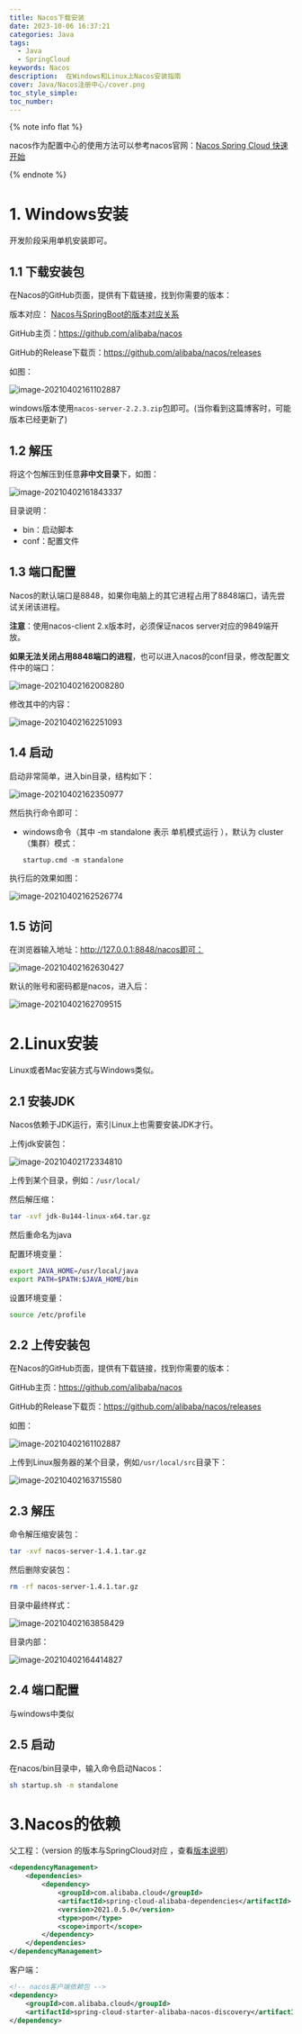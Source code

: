 ```yaml
---
title: Nacos下载安装
date: 2023-10-06 16:37:21
categories: Java
tags: 
  - Java
  - SpringCloud
keywords: Nacos
description:  在Windows和Linux上Nacos安装指南
cover: Java/Nacos注册中心/cover.png
toc_style_simple:
toc_number:
---
```


 

{% note info flat %}

nacos作为配置中心的使用方法可以参考nacos官网：[Nacos Spring Cloud 快速开始](https://nacos.io/zh-cn/docs/quick-start-spring-cloud.html)

{% endnote %}

# 1. Windows安装

开发阶段采用单机安装即可。

## 1.1 下载安装包

在Nacos的GitHub页面，提供有下载链接，找到你需要的版本：

版本对应： [Nacos与SpringBoot的版本对应关系](https://github.com/alibaba/spring-cloud-alibaba/wiki/%E7%89%88%E6%9C%AC%E8%AF%B4%E6%98%8E) 

GitHub主页：https://github.com/alibaba/nacos

GitHub的Release下载页：https://github.com/alibaba/nacos/releases

如图：

![image-20210402161102887](Nacos下载安装/image-20210402161102887.png)

windows版本使用`nacos-server-2.2.3.zip`包即可。(当你看到这篇博客时，可能版本已经更新了)

## 1.2 解压

将这个包解压到任意**非中文目录**下，如图：

![image-20210402161843337](Nacos下载安装/image-20210402161843337.png)

目录说明：

- bin：启动脚本
- conf：配置文件



## 1.3 端口配置

Nacos的默认端口是8848，如果你电脑上的其它进程占用了8848端口，请先尝试关闭该进程。

**注意**：使用nacos-client 2.x版本时，必须保证nacos server对应的9849端开放。

**如果无法关闭占用8848端口的进程**，也可以进入nacos的conf目录，修改配置文件中的端口：

![image-20210402162008280](Nacos下载安装/image-20210402162008280.png)

修改其中的内容：

![image-20210402162251093](Nacos下载安装/image-20210402162251093.png)



## 1.4 启动

启动非常简单，进入bin目录，结构如下：

![image-20210402162350977](Nacos下载安装/image-20210402162350977.png)

然后执行命令即可：

- windows命令（其中 -m standalone 表示 单机模式运行 ），默认为 cluster（集群）模式：

  ```shell
  startup.cmd -m standalone
  ```


执行后的效果如图：

![image-20210402162526774](Nacos下载安装/image-20210402162526774.png)



## 1.5 访问

在浏览器输入地址：http://127.0.0.1:8848/nacos即可：

![image-20210402162630427](Nacos下载安装/image-20210402162630427.png)

默认的账号和密码都是nacos，进入后：

![image-20210402162709515](Nacos下载安装/image-20210402162709515.png)





# 2.Linux安装

Linux或者Mac安装方式与Windows类似。

## 2.1 安装JDK

Nacos依赖于JDK运行，索引Linux上也需要安装JDK才行。

上传jdk安装包：

![image-20210402172334810](Nacos下载安装/image-20210402172334810.png)

上传到某个目录，例如：`/usr/local/`



然后解压缩：

```sh
tar -xvf jdk-8u144-linux-x64.tar.gz
```

然后重命名为java

配置环境变量：

```sh
export JAVA_HOME=/usr/local/java
export PATH=$PATH:$JAVA_HOME/bin
```

设置环境变量：

```sh
source /etc/profile
```



## 2.2 上传安装包

在Nacos的GitHub页面，提供有下载链接，找到你需要的版本：

GitHub主页：https://github.com/alibaba/nacos

GitHub的Release下载页：https://github.com/alibaba/nacos/releases

如图：

![image-20210402161102887](Nacos下载安装/image-20210402161102887.png)

上传到Linux服务器的某个目录，例如`/usr/local/src`目录下：

![image-20210402163715580](Nacos下载安装/image-20210402163715580.png)

## 2.3 解压

命令解压缩安装包：

```sh
tar -xvf nacos-server-1.4.1.tar.gz
```

然后删除安装包：

```sh
rm -rf nacos-server-1.4.1.tar.gz
```

目录中最终样式：

![image-20210402163858429](Nacos下载安装/image-20210402163858429.png)

目录内部：

![image-20210402164414827](Nacos下载安装/image-20210402164414827.png)



## 2.4 端口配置

与windows中类似



## 2.5 启动

在nacos/bin目录中，输入命令启动Nacos：

```sh
sh startup.sh -m standalone
```



# 3.Nacos的依赖

父工程：（version 的版本与SpringCloud对应 ，查看[版本说明](https://github.com/alibaba/spring-cloud-alibaba/wiki/%E7%89%88%E6%9C%AC%E8%AF%B4%E6%98%8E)）

```xml
<dependencyManagement>
    <dependencies>
        <dependency>
            <groupId>com.alibaba.cloud</groupId>
            <artifactId>spring-cloud-alibaba-dependencies</artifactId>
            <version>2021.0.5.0</version>
            <type>pom</type>
            <scope>import</scope>
        </dependency>
    </dependencies>
</dependencyManagement>
```

客户端：

```xml
<!-- nacos客户端依赖包 -->
<dependency>
    <groupId>com.alibaba.cloud</groupId>
    <artifactId>spring-cloud-starter-alibaba-nacos-discovery</artifactId>
</dependency>

```

